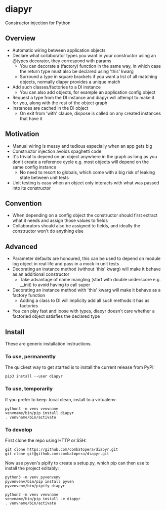 # diapyr
Constructor injection for Python

## Overview
* Automatic wiring between application objects
* Declare what collaborator types you want in your constructor using an @types decorator, they correspond with params
    * You can decorate a (factory) function in the same way, in which case the return type must also be declared using 'this' kwarg
    * Surround a type in square brackets if you want a list of all matching objects, normally diapyr provides a unique match
* Add such classes/factories to a DI instance
    * You can also add objects, for example an application config object
* Request a type from the DI instance and diapyr will attempt to make it for you, along with the rest of the object graph
* Instances are cached in the DI object
    * On exit from 'with' clause, dispose is called on any created instances that have it

## Motivation
* Manual wiring is messy and tedious especially when an app gets big
* Constructor injection avoids spaghetti code
* It's trivial to depend on an object anywhere in the graph as long as you don't create a reference cycle e.g. most objects will depend on the same config instance
    * No need to resort to globals, which come with a big risk of leaking state between unit tests
* Unit testing is easy when an object only interacts with what was passed into its constructor

## Convention
* When depending on a config object the constructor should first extract what it needs and assign those values to fields
* Collaborators should also be assigned to fields, and ideally the constructor won't do anything else

## Advanced
* Parameter defaults are honoured, this can be used to depend on module log object in real life and pass in a mock in unit tests
* Decorating an instance method (without 'this' kwarg) will make it behave as an additional constructor
    * Take advantage of name mangling (start with double underscore e.g. \_\_init) to avoid having to call super
* Decorating an instance method with 'this' kwarg will make it behave as a factory function
    * Adding a class to DI will implicity add all such methods it has as factories
* You can play fast and loose with types, diapyr doesn't care whether a factoried object satisfies the declared type

## Install
These are generic installation instructions.

### To use, permanently
The quickest way to get started is to install the current release from PyPI:
```
pip3 install --user diapyr
```

### To use, temporarily
If you prefer to keep .local clean, install to a virtualenv:
```
python3 -m venv venvname
venvname/bin/pip install diapyr
. venvname/bin/activate
```

### To develop
First clone the repo using HTTP or SSH:
```
git clone https://github.com/combatopera/diapyr.git
git clone git@github.com:combatopera/diapyr.git
```
Now use pyven's pipify to create a setup.py, which pip can then use to install the project editably:
```
python3 -m venv pyvenvenv
pyvenvenv/bin/pip install pyven
pyvenvenv/bin/pipify diapyr

python3 -m venv venvname
venvname/bin/pip install -e diapyr
. venvname/bin/activate
```
